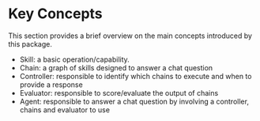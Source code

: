 # Key Concepts

This section provides a brief overview on the main concepts introduced by this package.

- Skill: a basic operation/capability.
- Chain: a graph of skills designed to answer a chat question
- Controller: responsible to identify which chains to execute and when to provide a response
- Evaluator: responsible to score/evaluate the output of chains
- Agent: responsible to answer a chat question by involving a controller, chains and evaluator to use
